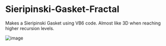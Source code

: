 # Sieripinski-Gasket-Fractal
Makes a Sieripinski Gasket using VB6 code. Almost like 3D when reaching higher recursion levels.

![image](https://user-images.githubusercontent.com/91184178/134760156-3495e814-c10c-4614-8c3a-d482fabe82c3.png)


